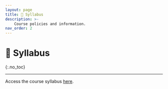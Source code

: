 ```yaml
---
layout: page
title: 📖 Syllabus
description: >-
    Course policies and information.
nav_order: 2
---
```


# 📖 Syllabus
{:.no_toc}

<!-- ## Table of contents
{: .no_toc .text-delta }

1. TOC
{:toc} -->

---

Access the course syllabus [here](../resources/syllabus/syllabus.pdf).

